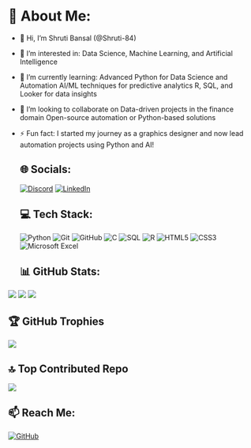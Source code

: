 # 💫 About Me:
- 👋 Hi, I’m Shruti Bansal (@Shruti-84)
- 👀 I’m interested in:
      Data Science, Machine Learning, and Artificial Intelligence
- 🌱 I’m currently learning:
      Advanced Python for Data Science and Automation
      AI/ML techniques for predictive analytics
      R, SQL, and Looker for data insights
- 💞️ I’m looking to collaborate on
      Data-driven projects in the finance domain
      Open-source automation or Python-based solutions
- ⚡ Fun fact: I started my journey as a graphics designer and now lead automation projects using Python and AI!
  ## 🌐 Socials:
     [![Discord](https://img.shields.io/badge/Discord-5865F2?logo=discord&logoColor=white)](shrutibansal.84) [![LinkedIn](https://img.shields.io/badge/LinkedIn-0077B5?logo=linkedin&logoColor=white)]([your-linkedin-profile-link](https://www.linkedin.com/in/shruti-bansal-b29727258))

  ## 💻 Tech Stack:
   ![Python](https://img.shields.io/badge/Python-%2314354C.svg?style=flat&logo=python&logoColor=white)      ![Git](https://img.shields.io/badge/Git-%23F05033.svg?style=flat&logo=git&logoColor=white)      ![GitHub](https://img.shields.io/badge/GitHub-%23181717.svg?style=flat&logo=github&logoColor=white)      ![C](https://img.shields.io/badge/C-%2300599C.svg?style=flat&logo=c&logoColor=white)      ![SQL](https://img.shields.io/badge/SQL-%2307405e.svg?style=flat&logo=amazon-dynamodb&logoColor=white)      ![R](https://img.shields.io/badge/R-%23276DC3.svg?style=flat&logo=r&logoColor=white)      ![HTML5](https://img.shields.io/badge/HTML5-%23E34F26.svg?style=flat&logo=html5&logoColor=white)      ![CSS3](https://img.shields.io/badge/CSS3-%231572B6.svg?style=flat&logo=css3&logoColor=white)      ![Microsoft Excel](https://img.shields.io/badge/Microsoft_Excel-%23217346.svg?style=flat&logo=microsoft-excel&logoColor=white)

  ## 📊 GitHub Stats:  

![](https://github-readme-stats.vercel.app/api?username=Shruti-84&theme=radical&hide_border=false&include_all_commits=true&count_private=true)      ![](https://github-readme-streak-stats.herokuapp.com/?user=Shruti-84&theme=radical&hide_border=false)      ![](https://github-readme-stats.vercel.app/api/top-langs/?username=Shruti-84&theme=radical&hide_border=false&include_all_commits=true&count_private=true&layout=compact)  

## 🏆 GitHub Trophies  
![](https://github-profile-trophy.vercel.app/?username=Shruti-84&theme=radical&no-frame=false&no-bg=true&margin-w=4)  

## 🔝 Top Contributed Repo  
![](https://github-contributor-stats.vercel.app/api?username=Shruti-84&limit=1&theme=radical)  

## 📫 Reach Me:  
[![GitHub](https://img.shields.io/badge/GitHub-Shruti-84-%23181717.svg?style=flat&logo=github&logoColor=white)](https://github.com/Shruti-84)  


<!---
Shruti-84/Shruti-84 is a ✨ special ✨ repository because its `README.md` (this file) appears on your GitHub profile.
You can click the Preview link to take a look at your changes.
--->
